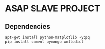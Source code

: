 ASAP SLAVE PROJECT
==================

Dependencies
------------

```
apt-get install python-matplotlib -yqqq
pip install cement pymongo xmltodict
```

